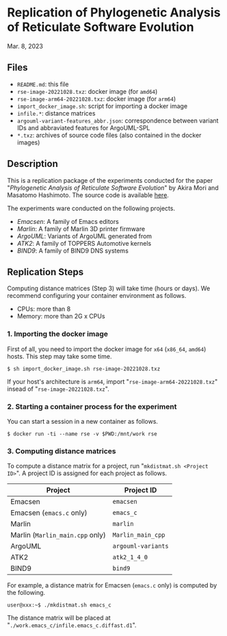 # Replication of Phylogenetic Analysis of Reticulate Software Evolution

Mar. 8, 2023

## Files

* `README.md`: this file
* `rse-image-20221028.txz`: docker image (for `amd64`)
* `rse-image-arm64-20221028.txz`: docker image (for `arm64`)
* `import_docker_image.sh`: script for importing a docker image
* `infile.*`: distance matrices
* `argouml-variant-features_abbr.json`: correspondence between variant IDs and abbraviated features for ArgoUML-SPL
* `*.txz`: archives of source code files (also contained in the docker images)


## Description

This is a replication package of the experiments conducted for the paper "_Phylogenetic Analysis of Reticulate Software Evolution_" by Akira Mori and Masatomo Hashimoto.
The source code is available [here](https://github.com/mstmhsmt/rse).

The experiments ware conducted on the following projects.

* _Emacsen_: A family of Emacs editors
* _Marlin_: A family of Marlin 3D printer firmware
* _ArgoUML_: Variants of ArgoUML generated from 
* _ATK2_: A family of TOPPERS Automotive kernels
* _BIND9_: A family of BIND9 DNS systems


## Replication Steps

Computing distance matrices (Step 3) will take time (hours or days). We recommend configuring your container environment as follows.

* CPUs: more than 8
* Memory: more than 2G x CPUs

### 1. Importing the docker image

First of all, you need to import the docker image for `x64` (`x86_64`, `amd64`) hosts. This step may take some time.

    $ sh import_docker_image.sh rse-image-20221028.txz

If your host's architecture is `arm64`, import "`rse-image-arm64-20221028.txz`" insead of "`rse-image-20221028.txz`".


### 2. Starting a container process for the experiment

You can start a session in a new container as follows.

    $ docker run -ti --name rse -v $PWD:/mnt/work rse


### 3. Computing distance matrices

To compute a distance matrix for a project, run "`mkdistmat.sh <Project ID>`".
A project ID is assigned for each project as follows.

| Project | Project ID |
| ----    | ----       |
| Emacsen | `emacsen`  |
| Emacsen (`emacs.c` only) | `emacs_c` |
| Marlin  | `marlin`   |
| Marlin (`Marlin_main.cpp` only) | `Marlin_main_cpp` |
| ArgoUML | `argouml-variants` |
| ATK2    | `atk2_1_4_0` |
| BIND9   | `bind9`    |

For example, a distance matrix for Emacsen (`emacs.c` only) is computed by the following.

    user@xxx:~$ ./mkdistmat.sh emacs_c

The distance matrix will be placed at "`./work.emacs_c/infile.emacs_c.diffast.d1`".
